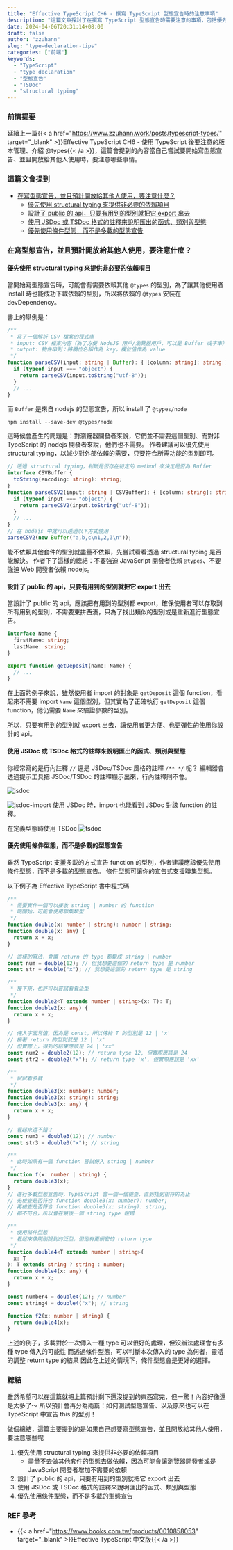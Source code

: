 ```yaml
---
title: "Effective TypeScript CH6 - 撰寫 TypeScript 型態宣告時的注意事項"
description: "這篇文章探討了在撰寫 TypeScript 型態宣告時需要注意的事項，包括優先使用 structural typing、將所有用到的型態都 export、使用 JSDoc 或 TSDoc 格式的註釋來說明函式、類別與型態，以及優先考慮使用條件型態而不是多載的型態宣告。透過這些技巧，可以提高程式碼的可讀性和易用性。"
date: 2024-04-06T20:31:14+08:00
draft: false
author: "zzuhann"
slug: "type-declaration-tips"
categories: ["前端"]
keywords:
  - "TypeScript"
  - "type declaration"
  - "型態宣告"
  - "TSDoc"
  - "structural typing"
---
```


### 前情提要

延續上一篇{{< a href="https://www.zzuhann.work/posts/typescript-types/" target="_blank" >}}Effective TypeScript CH6 - 使用 TypeScript 後要注意的版本管理、介紹 @types{{< /a >}}，這篇會提到的內容當自己嘗試要開始寫型態宣告、並且開放給其他人使用時，要注意哪些事情。

### 這篇文會提到

- [在寫型態宣告，並且預計開放給其他人使用，要注意什麼？](#在寫型態宣告並且預計開放給其他人使用要注意什麼)
  - [優先使用 structural typing 來提供非必要的依賴項目](#優先使用-structural-typing-來提供非必要的依賴項目)
  - [設計了 public 的 api，只要有用到的型別就把它 export 出去](#設計了-public-的-api只要有用到的型別就把它-export-出去)
  - [使用 JSDoc 或 TSDoc 格式的註釋來說明匯出的函式、類別與型態](#使用-jsdoc-或-tsdoc-格式的註釋來說明匯出的函式類別與型態)
  - [優先使用條件型態，而不是多載的型態宣告](#優先使用條件型態而不是多載的型態宣告)

### 在寫型態宣告，並且預計開放給其他人使用，要注意什麼？

#### 優先使用 structural typing 來提供非必要的依賴項目

當開始寫型態宣告時，可能會有需要依賴其他 `@types` 的型別，為了讓其他使用者 install 時也能成功下載依賴的型別，所以將依賴的 `@types` 安裝在 devDependency。

書上的舉例是：

```ts
/**
 * 寫了一個解析 CSV 檔案的程式庫
 * input: CSV 檔案內容（為了方便 NodeJS 用戶/瀏覽器用戶，可以是 Buffer 或字串）
 * output: 物件串列：將欄位名稱作為 key，欄位值作為 value
 */
function parseCSV(input: string | Buffer): { [column: string]: string }[] {
  if (typeof input === "object") {
    return parseCSV(input.toString("utf-8"));
  }
  // ...
}
```

而 `Buffer` 是來自 nodejs 的型態宣告，所以 install 了 `@types/node`

```
npm install --save-dev @types/node
```

這時候會產生的問題是：對瀏覽器開發者來說，它們並不需要這個型別、而對非 TypeScript 的 nodejs 開發者來說，他們也不需要。
作者建議可以優先使用 structural typing，以減少對外部依賴的需要，只要符合所需功能的型別即可。

```ts
// 透過 structural typing，判斷是否存在特定的 method 來決定是否為 Buffer
interface CSVBuffer {
  toString(encoding: string): string;
}
function parseCSV2(input: string | CSVBuffer): { [column: string]: string }[] {
  if (typeof input === "object") {
    return parseCSV2(input.toString("utf-8"));
  }
  // ...
}
// 在 nodejs 中就可以透過以下方式使用
parseCSV2(new Buffer("a,b,c\n1,2,3\n"));
```

能不依賴其他套件的型別就盡量不依賴，先嘗試看看透過 structural typing 是否能解決。
作者下了這樣的總結：不要強迫 JavaScript 開發者依賴 `@types`、不要強迫 Web 開發者依賴 nodejs。

#### 設計了 public 的 api，只要有用到的型別就把它 export 出去

當設計了 public 的 api，應該把有用到的型別都 export，確保使用者可以存取到所有用到的型別，不需要東拼西湊，只為了找出類似的型別或是重新進行型態宣告。

```ts
interface Name {
  firstName: string;
  lastName: string;
}

export function getDeposit(name: Name) {
  // ...
}
```

在上面的例子來說，雖然使用者 import 的對象是 `getDeposit` 這個 function，看起來不需要 import `Name` 這個型別，但其實為了正確執行 `getDeposit` 這個 function，他仍需要 `Name` 來驗證參數的型別。

所以，只要有用到的型別就 export 出去，讓使用者更方便、也更彈性的使用你設計的 api。

#### 使用 JSDoc 或 TSDoc 格式的註釋來說明匯出的函式、類別與型態

你經常寫的是行內註釋 `//` 還是 JSDoc/TSDoc 風格的註釋 `/** */` 呢？
編輯器會透過提示工具把 JSDoc/TSDoc 的註釋顯示出來，行內註釋則不會。

![jsdoc](/gif/jsdoc.gif)

![jsdoc-import](/gif/jsdoc-import.gif)
使用 JSDoc 時，import 也能看到 JSDoc 對該 function 的註釋。

在定義型態時使用 TSDoc
![tsdoc](/gif/tsdoc-new.gif)

#### 優先使用條件型態，而不是多載的型態宣告

雖然 TypeScript 支援多載的方式宣告 function 的型別，作者建議應該優先使用條件型態，而不是多載的型態宣告。
條件型態可讓你的宣告式支援聯集型態。

以下例子為 Effective TypeScript 書中程式碼

```ts
/**
 * 需要實作一個可以接收 string | number 的 function
 * 剛開始，可能會使用聯集類型
 */
function double(x: number | string): number | string;
function double(x: any) {
  return x + x;
}

// 這樣的寫法，會讓 return 的 type 都變成 string | number
const num = double(12); // 但我想要這個的 return type 是 number
const str = double("x"); // 我想要這個的 return type 是 string

/**
 * 接下來，也許可以嘗試看看泛型
 */
function double2<T extends number | string>(x: T): T;
function double2(x: any) {
  return x + x;
}

// 傳入字面常值，因為是 const，所以傳給 T 的型別是 12 | 'x'
// 接著 return 的型別就是 12 | 'x'
// 但實際上，得到的結果應該是 24 | 'xx'
const num2 = double2(12); // return type 12, 但實際應該是 24
const str2 = double2("x"); // return type 'x', 但實際應該是 'xx'

/**
 * 試試看多載
 */
function double3(x: number): number;
function double3(x: string): string;
function double3(x: any) {
  return x + x;
}

// 看起來還不錯？
const num3 = double3(12); // number
const str3 = double3("x"); // string

/**
 * 此時如果有一個 function 嘗試傳入 string | number
 */
function f(x: number | string) {
  return double3(x);
}
// 進行多載型態宣告時，TypeScript 會一個一個檢查，直到找到相符的為止
// 先檢查是否符合 function double3(x: number): number;
// 再檢查是否符合 function double3(x: string): string;
// 都不符合，所以會在最後一個 string type 報錯

/**
 * 使用條件型態
 * 看起來像剛剛提到的泛型，但他有更縝密的 return type
 */
function double4<T extends number | string>(
  x: T
): T extends string ? string : number;
function double4(x: any) {
  return x + x;
}

const number4 = double4(12); // number
const string4 = double4("x"); // string

function f2(x: number | string) {
  return double4(x);
}
```

上述的例子，多載對於一次傳入一種 type 可以很好的處理，但沒辦法處理會有多種 type 傳入的可能性
而透過條件型態，可以判斷本次傳入的 type 為何者，靈活的調整 return type 的結果
因此在上述的情境下，條件型態會是更好的選擇。

### 總結

雖然希望可以在這篇就把上篇預計剩下還沒提到的東西寫完，但一驚！內容好像還是太多了～ 所以預計會再分為兩篇：如何測試型態宣告、以及原來也可以在 TypeScript 中宣告 this 的型別！

做個總結，這篇主要提到的是如果自己想要寫型態宣告，並且開放給其他人使用，要注意哪些呢

1. 優先使用 structural typing 來提供非必要的依賴項目
   - 盡量不去做其他套件的型態去做依賴，因為可能會讓瀏覽器開發者或是 JavaScript 開發者增加不需要的依賴
2. 設計了 public 的 api，只要有用到的型別就把它 export 出去
3. 使用 JSDoc 或 TSDoc 格式的註釋來說明匯出的函式、類別與型態
4. 優先使用條件型態，而不是多載的型態宣告

### REF 參考

- {{< a href="https://www.books.com.tw/products/0010858053" target="_blank" >}}Effective TypeScript 中文版{{< /a >}}
